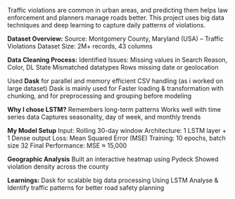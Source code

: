 Traffic violations are common in urban areas, and predicting them helps law enforcement and planners manage roads better. This project uses big data techniques and deep learning to capture daily patterns of violations.

**Dataset Overview:**
Source: Montgomery County, Maryland (USA) – Traffic Violations Dataset
Size: 2M+ records, 43 columns

**Data Cleaning Process:**
Identified Issues: Missing values in Search Reason, Color, DL State
Mismatched datatypes
Rows missing date or geolocation

Used **Dask** for parallel and memory efficient CSV handling (as i worked on large dataset)
Dask is mainly used for Faster loading & transformation with chunking, and for preprocessing and grouping before modeling

**Why I chose LSTM?**
Remembers long-term patterns
Works well with time series data
Captures seasonality, day of week, and monthly trends

**My Model Setup**
Input: Rolling 30-day window
Architecture: 1 LSTM layer + 1 Dense output
Loss: Mean Squared Error (MSE)
Training: 10 epochs, batch size 32
Final Performance: MSE ≈ 15,000


**Geographic Analysis**
Built an interactive heatmap using Pydeck
Showed violation density across the county

**Learnings:**
Dask for scalable big data processing
Using LSTM
Analyse & Identify traffic patterns for better road safety planning
